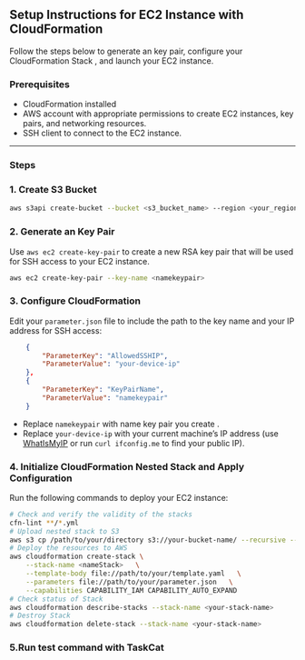 ## Setup Instructions for EC2 Instance with CloudFormation

Follow the steps below to generate an key pair, configure your CloudFormation Stack , and launch your EC2 instance.

### Prerequisites

- CloudFormation installed
- AWS account with appropriate permissions to create EC2 instances, key pairs, and networking resources.
- SSH client to connect to the EC2 instance.

---

### Steps

### 1. Create S3 Bucket

```bash
aws s3api create-bucket --bucket <s3_bucket_name> --region <your_region>
```

### 2. Generate an Key Pair

Use `aws ec2 create-key-pair` to create a new RSA key pair that will be used for SSH access to your EC2 instance.

```bash
aws ec2 create-key-pair --key-name <namekeypair>
```


### 3. Configure CloudFormation

Edit your `parameter.json` file to include the path to the key name and your IP address for SSH access:

```json
    {
        "ParameterKey": "AllowedSSHIP",
        "ParameterValue": "your-device-ip" 
    },
    {
        "ParameterKey": "KeyPairName",
        "ParameterValue": "namekeypair"
    }
```

- Replace `namekeypair` with name key pair you create .
- Replace `your-device-ip` with your current machine’s IP address (use [WhatIsMyIP](https://www.whatismyip.com/) or run `curl ifconfig.me` to find your public IP).

### 4. Initialize CloudFormation Nested Stack and Apply Configuration

Run the following commands to deploy your EC2 instance:

```bash
# Check and verify the validity of the stacks
cfn-lint **/*.yml  
# Upload nested stack to S3
aws s3 cp /path/to/your/directory s3://your-bucket-name/ --recursive --exclude "*" --include "*.yml" 
# Deploy the resources to AWS
aws cloudformation create-stack \
    --stack-name <nameStack>   \
    --template-body file://path/to/your/template.yaml   \
    --parameters file://path/to/your/parameter.json   \
    --capabilities CAPABILITY_IAM CAPABILITY_AUTO_EXPAND
# Check status of Stack
aws cloudformation describe-stacks --stack-name <your-stack-name>
# Destroy Stack
aws cloudformation delete-stack --stack-name <your-stack-name>
```

### 5.Run test command with TaskCat

